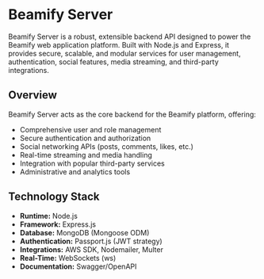 # Beamify Server

Beamify Server is a robust, extensible backend API designed to power the Beamify web 
application platform. Built with Node.js and Express, it provides secure, scalable, and 
modular services for user management, authentication, social features, media streaming, 
and third-party integrations.

## Overview

Beamify Server acts as the core backend for the Beamify platform, offering:
- Comprehensive user and role management
- Secure authentication and authorization
- Social networking APIs (posts, comments, likes, etc.)
- Real-time streaming and media handling
- Integration with popular third-party services
- Administrative and analytics tools

## Technology Stack

- **Runtime:** Node.js
- **Framework:** Express.js
- **Database:** MongoDB (Mongoose ODM)
- **Authentication:** Passport.js (JWT strategy)
- **Integrations:** AWS SDK, Nodemailer, Multer
- **Real-Time:** WebSockets (ws)
- **Documentation:** Swagger/OpenAPI
